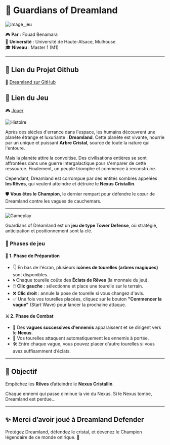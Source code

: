# 🌌 Guardians of Dreamland

<img src="https://github.com/user-attachments/assets/bafab0cc-d4c1-4ddb-a631-642a9f276d8e" alt="image_jeu" >



🎮 **Par** : Fouad Benamara  
🏫 **Université** : Université de Haute-Alsace, Mulhouse  
🎓 **Niveau** : Master 1 (M1)

---


## 🔗 Lien du Projet Github

📁 [Dreamland sur GitHub](https://github.com/YonbiDev/Dreamland)

## 🔗 Lien du Jeu
🎮 [Jouer](https://yonbidev.github.io/Dreamland/)

![Histoire](https://github.com/user-attachments/assets/c8692669-d2a1-43c3-a150-1b179ef74387)



Après des siècles d'errance dans l'espace, les humains découvrent une planète étrange et luxuriante : **Dreamland**. Cette planète est vivante, nourrie par un unique et puissant **Arbre Cristal**, source de toute la nature qui l'entoure.

Mais la planète attire la convoitise. Des civilisations entières se sont affrontées dans une guerre intergalactique pour s'emparer de cette ressource. Finalement, un peuple triomphe et commence à reconstruire.

Cependant, Dreamland est corrompue par des entités sombres appelées **les Rêves**, qui veulent atteindre et détruire le **Nexus Cristallin**.

🛡️ **Vous êtes le Champion**, le dernier rempart pour défendre le cœur de Dreamland contre les vagues de cauchemars.

---

![Gameplay](https://github.com/user-attachments/assets/a9e5687e-0b88-4c0e-8ea4-6251f10d7a7c)


Guardians of Dreamland est un **jeu de type Tower Defense**, où stratégie, anticipation et positionnement sont la clé.

### 🔸 Phases de jeu

#### 🧱 1. Phase de Préparation

- 👇 En bas de l'écran, plusieurs **icônes de tourelles (arbres magiques)** sont disponibles.
- 🌀 Chaque tourelle coûte des **Éclats de Rêves** (la monnaie du jeu).
- 🖱️ **Clic gauche** : sélectionne et place une tourelle sur le terrain.
- ❌ **Clic droit** : annule la pose de tourelle si vous changez d'avis.
- ✅ Une fois vos tourelles placées, cliquez sur le bouton **"Commencer la vague"** (Start Wave) pour lancer la prochaine attaque.

#### ⚔️ 2. Phase de Combat

- 🌊 Des **vagues successives d'ennemis** apparaissent et se dirigent vers le **Nexus**.
- 🌳 Vos tourelles attaquent automatiquement les ennemis à portée.
- 🛠️ Entre chaque vague, vous pouvez placer d'autre tourelles si vous avez suffisamment d’éclats.

---

## 🎯 Objectif

Empêchez les **Rêves** d’atteindre le **Nexus Cristallin**.

Chaque ennemi qui passe diminue la vie du Nexus. Si le Nexus tombe, Dreamland est perdue...

---


## ✨ Merci d’avoir joué à Dreamland Defender

Protégez Dreamland, défendez le cristal, et devenez le Champion légendaire de ce monde onirique. 🌠
